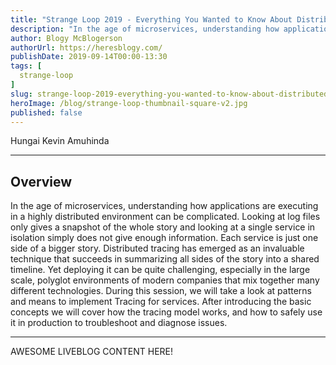 ```yaml
---
title: "Strange Loop 2019 - Everything You Wanted to Know About Distributed Tracing"
description: "In the age of microservices, understanding how applications are executing in a highly distributed environment can be complicated. Looking at log files only gives a snapshot of the whole story and looking at a single service in isolation simply does not give enough information. Each service is just one side of a bigger story. Distributed tracing has emerged as an invaluable technique that succeeds in summarizing all sides of the story into a shared timeline. Yet deploying it can be quite challenging, especially in the large scale, polyglot environments of modern companies that mix together many different technologies. During this session, we will take a look at patterns and means to implement Tracing for services. After introducing the basic concepts we will cover how the tracing model works, and how to safely use it in production to troubleshoot and diagnose issues."
author: Blogy McBlogerson
authorUrl: https://heresblogy.com/
publishDate: 2019-09-14T00:00-13:30
tags: [
  strange-loop
]
slug: strange-loop-2019-everything-you-wanted-to-know-about-distributed-tracing
heroImage: /blog/strange-loop-thumbnail-square-v2.jpg
published: false
---
```


<div class="container p-0 liveblog-presenters">
  <div class="row m-0">
      <p class=" mr-12 m-0">
        <span class="liveblog-presenters__name">Hungai Kevin Amuhinda</span>
        <a href="https://twitter.com/Hungai" target="_blank" title="Twitter"><i class="fa fa-twitter pr-2"></i></a>
        <a href="https://github.com/hungaikev" target="_blank" title="GitHub"><i class="fa fa-github pr-2"></i></a>
        <a href="https://hungaikev.in" target="_blank" title="Speaker's site"><i class="fa fa-globe pr-2"></i></a>
      </p>
  </div>
</div>

---

## Overview

In the age of microservices, understanding how applications are executing in a highly distributed environment can be complicated. Looking at log files only gives a snapshot of the whole story and looking at a single service in isolation simply does not give enough information. Each service is just one side of a bigger story. Distributed tracing has emerged as an invaluable technique that succeeds in summarizing all sides of the story into a shared timeline. Yet deploying it can be quite challenging, especially in the large scale, polyglot environments of modern companies that mix together many different technologies. During this session, we will take a look at patterns and means to implement Tracing for services. After introducing the basic concepts we will cover how the tracing model works, and how to safely use it in production to troubleshoot and diagnose issues.

---

AWESOME LIVEBLOG CONTENT HERE!

<!-- Note on images
  Images (e.g. my_image.jpg) should be put in the `website/static/blog/strange-loop-2019` directory, with the path to the image in your post being `/blog/strange-loop-2019/my_image.jpg`. If you'd rather host the images somewhere else for ease of use, that's fine too.

  Please also try to keep your images to a reasonable size by:
    - Using JPEG compression, unless image is mostly solid color 
    - JPEG compression set between 60%-80%
    - Resizing the image to be no wider then 750px
    - If PNG, use a tool like ImageOptim (https://imageoptim.com/mac) to optimize the file size

  I suggest re-sizing and compressing all the images in one batch as a last step.
-->  
